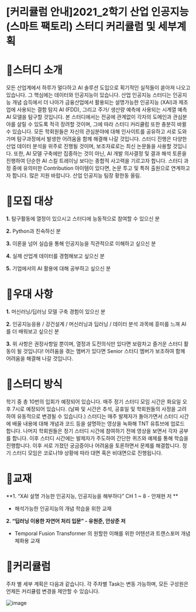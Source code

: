 # [커리큘럼 안내]2021_2학기 산업 인공지능(스마트 팩토리) 스터디 커리큘럼 및 세부계획
 

# 🔔스터디 소개 

모든 산업계에서 하루가 멀다하고 AI 솔루션 도입으로 획기적인 실적들이 쏟아져 나오고 있습니다.  그 핵심에는 데이터와 인공지능이 있습니다. 산업 인공지능 스터디는 인공지능 개념 습득에서 더 나아가 금융산업에서 활용되는 설명가능한 인공지능 (XAI)과 제조업에 사용되는 결함 탐지 AI (FDD), 그리고 주가/ 생산량 예측에 사용되는 시계열 예측 AI 모델을 탐구할 것입니다.
본 스터디에서는 전공에 관계없이 각자의 도메인과 관심분야를 살릴 수 있도록 적극 장려할 것이며, 그에 따라 스터디 커리큘럼 또한 충분히 바뀔 수 있습니다. 모든 학회원들은 자신의 관심분야에 대해 인사이트를 공유하고 서로 도와가며 탐구과정에서 발생한 어려움을 함께 해결해 나갈 것입니다.
스터디 진행은 다양한 산업 데이터 분석을 위주로 진행될 것이며, 보조자료로는 최신 논문들을 사용할 것입니다. 또한, AI 모델 구축에만 집중하는 것이 아닌, AI 개발 의사결정 및 결과 해석 토론을 진행하여 단순한 AI 스킬 트레이닝 보다는 종합적 사고력을 기르고자 합니다. 스터디 과정 중에 유의미한 Contribution 아이템이 있다면, 논문 투고 및 특허 출원으로 연계하고자 합니다. 많은 지원 바랍니다.
산업 인공지능 팀장 황한동 올림.
 

# 🔔모집 대상

**1.** 탐구활동에 열정이 있으시고 스터디에 능동적으로 참여할 수 있으신 분

**2.** Python과 친숙하신 분

**3.** 이론을 넘어 실습을 통해 인공지능을 직관적으로 이해하고 싶으신 분

**4.** 실제 산업계 데이터를 경험해보고 싶으신 분

**5.** 기업에서의 AI 활용에 대해 공부하고 싶으신 분 

# 🔔우대 사항

**1.** 머신러닝/딥러닝 모델 구축 경험이 있으신 분

**2.** 인공지능응용 / 강건설계 / 머신러닝과 딥러닝 / 데이터 분석 과목에 흥미를 느껴 AI를 더 배워보고 싶으신 분

**3.** 위 사항은 권장사항일 뿐이며, 열정과 도전의식만 있다면 보람차고 즐거운 스터디 활동이 될 것입니다! 어려움을 겪는 멤버가 있다면 Senior 스터디 멤버가 보조하여 함께 어려움을 해결해 나갈 것입니다.

# 🔔스터디 방식

 학기 중 총 10번의 입회가 예정되어 있습니다. 매주 정기 스터디 모임 시간은 화요일 오후 7시로 예정되어 있습니다. (날짜 및 시간은 추석, 공휴일 및 학회원들의 사정을 고려하여 유동적으로 변경될 수 있습니다.) 스터디는 매주 발제자가 돌아가면서 스터디 시간에 배울 내용에 대해 개념과 코드 등을 설명하는 영상을 녹화해 TNT 유튜브에 업로드 합니다. 나머지 학회원들은 정기 스터디 시간에 참여하기 전에 영상을 보면서 각자 공부를 합니다. 이후 스터디 시간에는 발제자가 주도하여 간단한 퀴즈와 예제를 통해 학습을 진행합니다. 이후 서로 가졌던 궁금증이나 어려움을 토론하면서 문제를 해결합니다.
 정기 스터디 모임은 코로나19 상황에 따라 대면 혹은 비대면으로 진행됩니다.


# 🔔교재

**1. “XAI 설명 가능한 인공지능, 인공지능을 해부하다” CH 1 ~ 8 - 안재현 저 **
- 해석가능한 인공지능의 개념 학습을 위한 교재 

**2. “딥러닝 이용한 자연어 처리 입문” - 유원준, 안상준 저**
- Temporal Fusion Transformer 의 원할한 이해를 위한 어텐션과 트랜스포머 개념 체화용 교재


# 🔔커리큘럼
주차 별 세부 계획은 다음과 같습니다.
각 주차별 Task는 변동 가능하며, 모든 구성원은 언제든 커리큘럼 변경을 제안할 수 있습니다. 

![image](https://user-images.githubusercontent.com/74092405/129452380-78ea89d4-35ba-462c-9052-d164e94132c8.png)

